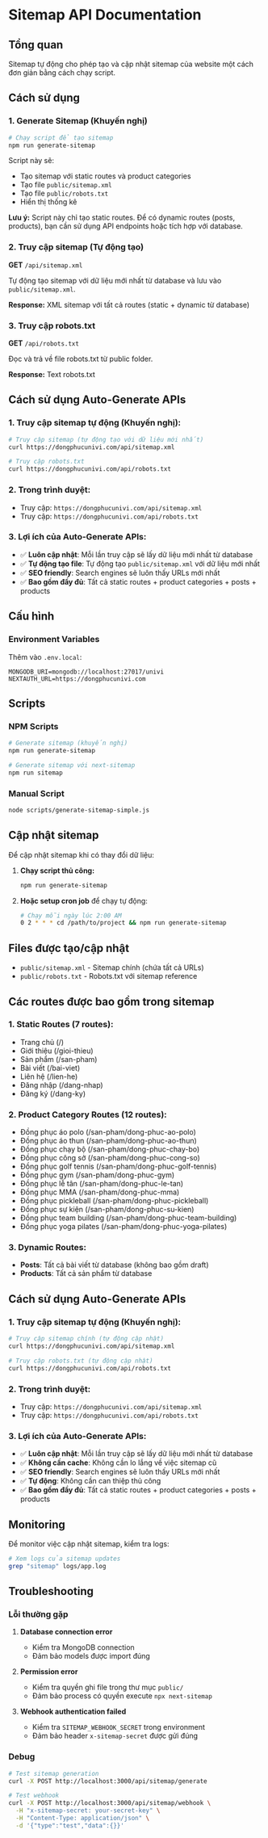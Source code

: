 # Sitemap API Documentation

## Tổng quan

Sitemap tự động cho phép tạo và cập nhật sitemap của website một cách đơn giản bằng cách chạy script.

## Cách sử dụng

### 1. **Generate Sitemap (Khuyến nghị)**
```bash
# Chạy script để tạo sitemap
npm run generate-sitemap
```

Script này sẽ:
- Tạo sitemap với static routes và product categories
- Tạo file `public/sitemap.xml`
- Tạo file `public/robots.txt`
- Hiển thị thống kê

**Lưu ý:** Script này chỉ tạo static routes. Để có dynamic routes (posts, products), bạn cần sử dụng API endpoints hoặc tích hợp với database.

### 2. **Truy cập sitemap (Tự động tạo)**
**GET** `/api/sitemap.xml`

Tự động tạo sitemap với dữ liệu mới nhất từ database và lưu vào `public/sitemap.xml`.

**Response:** XML sitemap với tất cả routes (static + dynamic từ database)

### 3. **Truy cập robots.txt**
**GET** `/api/robots.txt`

Đọc và trả về file robots.txt từ public folder.

**Response:** Text robots.txt

## Cách sử dụng Auto-Generate APIs

### 1. **Truy cập sitemap tự động (Khuyến nghị):**
```bash
# Truy cập sitemap (tự động tạo với dữ liệu mới nhất)
curl https://dongphucunivi.com/api/sitemap.xml

# Truy cập robots.txt
curl https://dongphucunivi.com/api/robots.txt
```

### 2. **Trong trình duyệt:**
- Truy cập: `https://dongphucunivi.com/api/sitemap.xml`
- Truy cập: `https://dongphucunivi.com/api/robots.txt`

### 3. **Lợi ích của Auto-Generate APIs:**
- ✅ **Luôn cập nhật**: Mỗi lần truy cập sẽ lấy dữ liệu mới nhất từ database
- ✅ **Tự động tạo file**: Tự động tạo `public/sitemap.xml` với dữ liệu mới nhất
- ✅ **SEO friendly**: Search engines sẽ luôn thấy URLs mới nhất
- ✅ **Bao gồm đầy đủ**: Tất cả static routes + product categories + posts + products

## Cấu hình

### Environment Variables

Thêm vào `.env.local`:
```env
MONGODB_URI=mongodb://localhost:27017/univi
NEXTAUTH_URL=https://dongphucunivi.com
```

## Scripts

### NPM Scripts

```bash
# Generate sitemap (khuyến nghị)
npm run generate-sitemap

# Generate sitemap với next-sitemap
npm run sitemap
```

### Manual Script

```bash
node scripts/generate-sitemap-simple.js
```

## Cập nhật sitemap

Để cập nhật sitemap khi có thay đổi dữ liệu:

1. **Chạy script thủ công:**
   ```bash
   npm run generate-sitemap
   ```

2. **Hoặc setup cron job** để chạy tự động:
   ```bash
   # Chạy mỗi ngày lúc 2:00 AM
   0 2 * * * cd /path/to/project && npm run generate-sitemap
   ```

## Files được tạo/cập nhật

- `public/sitemap.xml` - Sitemap chính (chứa tất cả URLs)
- `public/robots.txt` - Robots.txt với sitemap reference

## Các routes được bao gồm trong sitemap

### 1. **Static Routes (7 routes):**
- Trang chủ (/)
- Giới thiệu (/gioi-thieu)
- Sản phẩm (/san-pham)
- Bài viết (/bai-viet)
- Liên hệ (/lien-he)
- Đăng nhập (/dang-nhap)
- Đăng ký (/dang-ky)

### 2. **Product Category Routes (12 routes):**
- Đồng phục áo polo (/san-pham/dong-phuc-ao-polo)
- Đồng phục áo thun (/san-pham/dong-phuc-ao-thun)
- Đồng phục chạy bộ (/san-pham/dong-phuc-chay-bo)
- Đồng phục công sở (/san-pham/dong-phuc-cong-so)
- Đồng phục golf tennis (/san-pham/dong-phuc-golf-tennis)
- Đồng phục gym (/san-pham/dong-phuc-gym)
- Đồng phục lễ tân (/san-pham/dong-phuc-le-tan)
- Đồng phục MMA (/san-pham/dong-phuc-mma)
- Đồng phục pickleball (/san-pham/dong-phuc-pickleball)
- Đồng phục sự kiện (/san-pham/dong-phuc-su-kien)
- Đồng phục team building (/san-pham/dong-phuc-team-building)
- Đồng phục yoga pilates (/san-pham/dong-phuc-yoga-pilates)

### 3. **Dynamic Routes:**
- **Posts**: Tất cả bài viết từ database (không bao gồm draft)
- **Products**: Tất cả sản phẩm từ database

## Cách sử dụng Auto-Generate APIs

### 1. **Truy cập sitemap tự động (Khuyến nghị):**
```bash
# Truy cập sitemap chính (tự động cập nhật)
curl https://dongphucunivi.com/api/sitemap.xml

# Truy cập robots.txt (tự động cập nhật)
curl https://dongphucunivi.com/api/robots.txt
```

### 2. **Trong trình duyệt:**
- Truy cập: `https://dongphucunivi.com/api/sitemap.xml`
- Truy cập: `https://dongphucunivi.com/api/robots.txt`

### 3. **Lợi ích của Auto-Generate APIs:**
- ✅ **Luôn cập nhật**: Mỗi lần truy cập sẽ lấy dữ liệu mới nhất từ database
- ✅ **Không cần cache**: Không cần lo lắng về việc sitemap cũ
- ✅ **SEO friendly**: Search engines sẽ luôn thấy URLs mới nhất
- ✅ **Tự động**: Không cần can thiệp thủ công
- ✅ **Bao gồm đầy đủ**: Tất cả static routes + product categories + posts + products

## Monitoring

Để monitor việc cập nhật sitemap, kiểm tra logs:

```bash
# Xem logs của sitemap updates
grep "sitemap" logs/app.log
```

## Troubleshooting

### Lỗi thường gặp

1. **Database connection error**
   - Kiểm tra MongoDB connection
   - Đảm bảo models được import đúng

2. **Permission error**
   - Kiểm tra quyền ghi file trong thư mục `public/`
   - Đảm bảo process có quyền execute `npx next-sitemap`

3. **Webhook authentication failed**
   - Kiểm tra `SITEMAP_WEBHOOK_SECRET` trong environment
   - Đảm bảo header `x-sitemap-secret` được gửi đúng

### Debug

```bash
# Test sitemap generation
curl -X POST http://localhost:3000/api/sitemap/generate

# Test webhook
curl -X POST http://localhost:3000/api/sitemap/webhook \
  -H "x-sitemap-secret: your-secret-key" \
  -H "Content-Type: application/json" \
  -d '{"type":"test","data":{}}'
```

